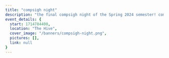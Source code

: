 ```yaml
---
title: "compsigh night"
description: "the final compsigh night of the Spring 2024 semester! come chill and play some card & board games, or hack on your next project with a friend. and yes, we'll have snacks. :)"
event_details: {
  start: 1714784400,
  location: "The Hive",
  cover_image: "/banners/compsigh-night.png",
  pictures: [],
  link: null
}
---
```

